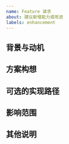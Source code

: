 ```yaml
---
name: Feature 请求
about: 建议新增能力或改进
labels: enhancement
---
```


## 背景与动机

## 方案构想

## 可选的实现路径

## 影响范围

## 其他说明 